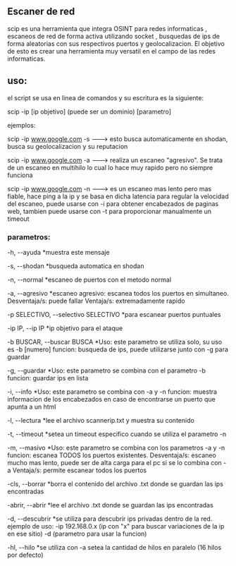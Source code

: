 ## Escaner de red
scip es una herramienta que integra OSINT para redes informaticas , escaneos de red de forma activa utilizando socket , busquedas de ips de forma aleatorias con sus respectivos puertos y geolocalizacion.
El objetivo de esto es crear una herramienta muy versatil en el campo de las redes informaticas.

## uso:

el script se usa en linea de comandos y su escritura es la siguiente:

scip -ip [ip objetivo] (puede ser un dominio)  [parametro]

ejemplos:

scip -ip www.google.com -s ---> esto busca automaticamente en shodan, busca su geolocalizacion y su reputacion

scip -ip www.google.com -a ---> realiza un escaneo "agresivo". Se trata de un escaneo en multihilo lo cual lo hace muy rapido pero no siempre funciona

scip -ip www.google.com -n ---> es un escaneo mas lento pero mas fiable, hace ping a la ip y se basa en dicha latencia para regular la velocidad del escaneo, puede usarse con -i para obtener encabezados de paginas web, tambien puede usarse con -t para proporcionar manualmente un timeout

### parametros:
  -h, --ayuda                             *muestra este mensaje

  -s, --shodan                            *busqueda automatica en shodan

  -n, --normal                            *escaneo de puertos con el metodo normal

  -a, --agresivo                          *escaneo agresivo: escanea todos los puertos en simultaneo.
                                            Desventaja/s: puede fallar
                                            Ventaja/s: extremadamente rapido

  -p SELECTIVO, --selectivo SELECTIVO     *para escanear puertos puntuales

  -ip IP, --ip IP                         *ip objetivo para el ataque

  -b BUSCAR, --buscar BUSCA               *Uso: este parametro se utiliza solo, su uso es -b [numero]
                                           funcion: busqueda de ips, puede utilizarse junto con -g para guardar

  -g, --guardar                           *Uso: este parametro se combina con el parametro -b
                                           funcion: guardar ips en lista

  -i, --info                              *Uso: este parametro se combina con -a y -n
                                           funcion: muestra informacion de los encabezados en caso de encontrarse un puerto que apunta a un html

  -l, --lectura                           *lee el archivo scannerip.txt y muestra su contenido

  -t, --timeout                           *setea un timeout especifico cuando se utiliza el parametro -n

  -m, --masivo                            *Uso: este parametro se combina con los parametros -a y -n
                                           funcion: escanea TODOS los puertos existentes. 
                                           Desventaja/s: escaneo mucho mas lento, puede ser de alta carga para el pc si se lo combina con -a
                                           Ventaja/s: permite escanear todos los puertos

  -cls, --borrar                           *borra el contenido del archivo .txt donde se guardan las ips encontradas
 
  -abrir, --abrir                          *lee el archivo .txt donde se guardan las ips encontradas

  -d, --descubrir                          *se utiliza para descubrir ips privadas dentro de la red.
                                            ejemplo de uso:
                                           -ip 192.168.0.x (ip con "x" para buscar variaciones de la ip en ese sitio) -d (parametro para usar la funcion) 
    
  -hl, --hilo                              *se utiliza con -a 
                                            setea la cantidad de hilos en paralelo (16 hilos por defecto)